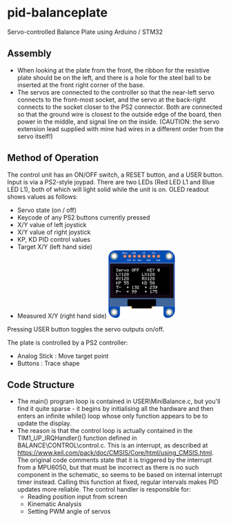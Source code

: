 # pid-balanceplate
Servo-controlled Balance Plate using Arduino / STM32 

## Assembly
 - When looking at the plate from the front, the ribbon for the resistive plate should be on the left, and there is a hole for the steel ball to be inserted at the front right corner of the base.
 - The servos are connected to the controller so that the near-left servo connects to the front-most socket, and the servo at the back-right connects to the socket closer to the PS2 connector. Both are connected so that the ground wire is closest to the outside edge of the board, then power in the middle, and signal line on the inside. (CAUTION: the servo extension lead supplied with mine had wires in a different order from the servo itself!)

## Method of Operation
The control unit has an ON/OFF switch, a RESET button, and a USER button. Input is via a PS2-style joypad. 
There are two LEDs (Red LED L1 and Blue LED L1), both of which will light solid while the unit is on.
OLED readout shows values as follows:
 - Servo state (on / off)
 - Keycode of any PS2 buttons currently pressed
 - X/Y value of left joystick
 - X/Y value of right joystick
 - KP, KD PID control values
 - Target X/Y (left hand side)
 - Measured X/Y (right hand side)
![](OLED_output.png)

Pressing USER button toggles the servo outputs on/off. 

The plate is controlled by a PS2 controller:
 - Analog Stick : Move target point
 - Buttons : Trace shape

## Code Structure
 - The main() program loop is contained in USER\MiniBalance.c, but you'll find it quite sparse - it begins by initialising all the hardware and then enters an infinite while() loop whose only function appears to be to update the display.
 - The reason is that the control loop is actually contained in the TIM1_UP_IRQHandler() function defined in BALANCE\CONTROL\control.c. This is an interrupt, as described at https://www.keil.com/pack/doc/CMSIS/Core/html/using_CMSIS.html. The original code comments state that it is triggered by the interrupt from a MPU6050, but that must be incorrect as there is no such component in the schematic, so seems to be based on internal interrupt timer instead. Calling this function at fixed, regular intervals makes PID updates more reliable. The control handler is responsible for:
   * Reading position input from screen
   * Kinematic Analysis
   * Setting PWM angle of servos
